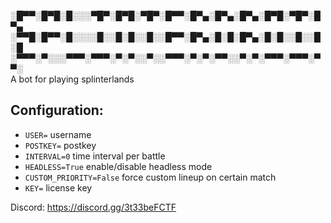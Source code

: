 ░█▀▀░█▀█░█░░░▀█▀░█▀█░▀█▀░█▀▀░█▀▄░█▀▄░█▀▄░█▀█░▀█▀░█▀▄
░▀▀█░█▀▀░█░░░░█░░█░█░░█░░█▀▀░█▀▄░█░█░█▀▄░█░█░░█░░█░█
░▀▀▀░▀░░░▀▀▀░▀▀▀░▀░▀░░▀░░▀▀▀░▀░▀░▀▀░░▀░▀░▀▀▀░▀▀▀░▀▀░
<br>A bot for playing splinterlands


## Configuration:
- `USER=` username
- `POSTKEY=` postkey
- `INTERVAL=0` time interval per battle
- `HEADLESS=True` enable/disable headless mode
- `CUSTOM_PRIORITY=False` force custom lineup on certain match
- `KEY=` license key 

Discord: https://discord.gg/3t33beFCTF
